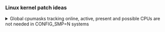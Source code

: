 ### Linux kernel patch ideas


<details><summary> Global cpumasks tracking online, active, present and possible CPUs are not needed in CONFIG_SMP=N systems </summary>

Move the global CPU mask variables i.e. __cpu_online_mask, __cpu_active_mask,
__cpu_present_mask, and __cpu_possible_mask inside the CONFIG_SMP macro.
This change is important because when CONFIG_SMP is set to N (meaning SMP
is disabled), these CPU masks aren’t needed. By doing this, we can remove
or simplify the #ifdef conditional blocks in the code. The main benefit is
that it saves memory by not allocating these CPU masks on systems that
don’t use SMP.
        

```c
/* kernel/cpu.c
 *
 * Activate the first processor.
 */
void __init boot_cpu_init(void)
{
        int cpu = smp_processor_id();

        /* Mark the boot cpu "present", "online" etc for SMP and UP case */
        set_cpu_online(cpu, true);
        set_cpu_active(cpu, true);
        set_cpu_present(cpu, true);
        set_cpu_possible(cpu, true);

#ifdef CONFIG_SMP
        __boot_cpu_id = cpu;
#endif
}
```
</details>
